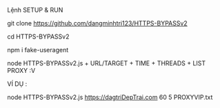 Lệnh SETUP & RUN

git clone https://github.com/dangminhtri123/HTTPS-BYPASSv2

cd HTTPS-BYPASSv2

npm i fake-useragent

node HTTPS-BYPASSv2.js + URL/TARGET + TIME + THREADS + LIST PROXY :V

VÍ DỤ :

node HTTPS-BYPASSv2.js https://dagtriDepTrai.com 60 5 PROXYVIP.txt